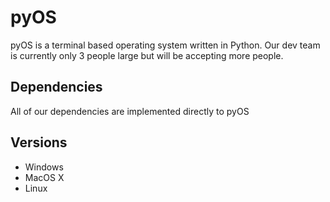 # pyOS

pyOS is a terminal based operating system written in Python. Our dev team is currently only 3 people large but will be accepting more people.

## Dependencies
All of our dependencies are implemented directly to pyOS

## Versions

* Windows
* MacOS X
* Linux